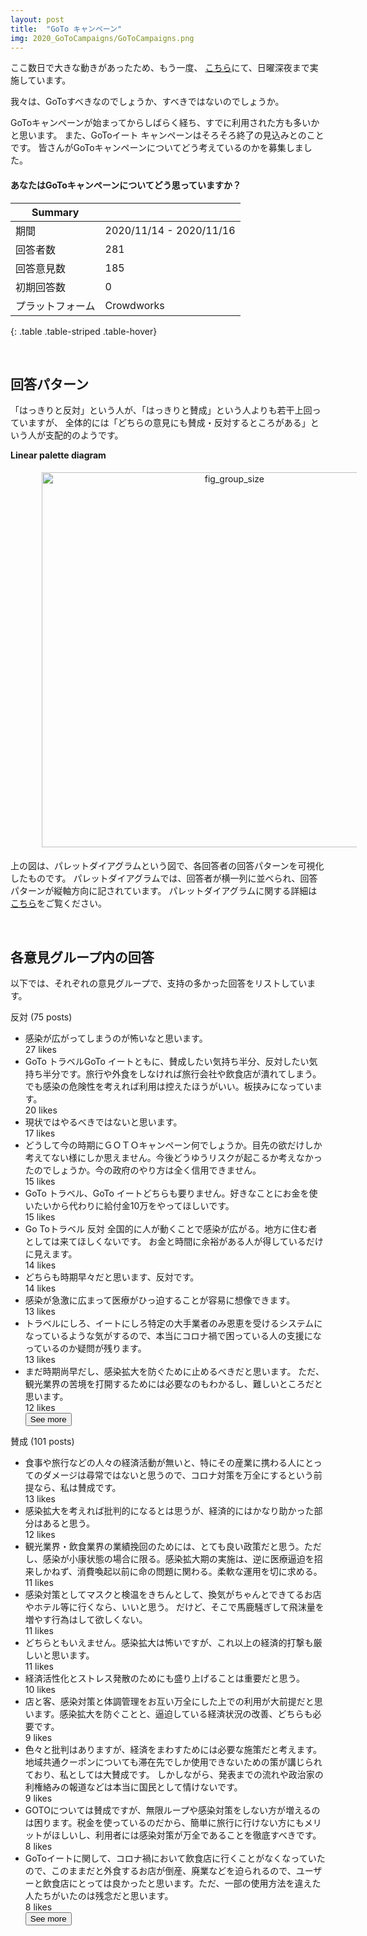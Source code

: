```yaml
---
layout: post
title:  "GoTo キャンペーン"
img: 2020_GoToCampaigns/GoToCampaigns.png
---
```


<div class="jumbotron">
  <p>ここ数日で大きな動きがあったため、もう一度、
  <a href="https://aska-1-3-6.herokuapp.com/ja/aska/fQCsY46Pq4xTITGIqnsgeVak1D4Ojtl2EI9l7utx3lE/A/tw/
">こちら</a>にて、日曜深夜まで実施しています。</p>
</div>


我々は、GoToすべきなのでしょうか、すべきではないのでしょうか。

GoToキャンペーンが始まってからしばらく経ち、すでに利用された方も多いかと思います。 また、GoToイート キャンペーンはそろそろ終了の見込みとのことです。
皆さんがGoToキャンペーンについてどう考えているのかを募集しました。

<div class="jumbotron">
  <h4>あなたはGoToキャンペーンについてどう思っていますか？</h4>
</div>

| Summary | |
|------|------|
| 期間 | 2020/11/14 - 2020/11/16 |
| 回答者数 | 281 |
| 回答意見数 | 185 |
| 初期回答数 | 0 |
| プラットフォーム | Crowdworks |
{: .table .table-striped .table-hover}

<br>

## 回答パターン

「はっきりと反対」という人が、「はっきりと賛成」という人よりも若干上回っていますが、
全体的には「どちらの意見にも賛成・反対するところがある」という人が支配的のようです。

**Linear palette diagram**

<img src="{{site.baseurl}}/images/2020_GoToCampaigns/linear_palette_diagram.png" alt="fig_group_size"
style = "
  width: 600px;
  border: none;
  background: none;
  margin: 1% 1% 1% 10%;
  text-align: center;
  display: inline-block;
">

上の図は、パレットダイアグラムという図で、各回答者の回答パターンを可視化したものです。
パレットダイアグラムでは、回答者が横一列に並べられ、回答パターンが縦軸方向に記されています。
パレットダイアグラムに関する詳細は[こちら](https://github.com/palette-diagram/palette-diagram)をご覧ください。

<br>


## 各意見グループ内の回答
以下では、それぞれの意見グループで、支持の多かった回答をリストしています。

<div class="card">
  <div class="card-header">
  反対 (75 posts)
  </div>
  <ul class="list-group list-group-flush">
  <li class="list-group-item">
    感染が広がってしまうのが怖いなと思います。
    <br><span class="badge badge-dark">27 likes</span>
  </li>
  <li class="list-group-item">
    GoTo トラベルGoTo イートともに、賛成したい気持ち半分、反対したい気持ち半分です。旅行や外食をしなければ旅行会社や飲食店が潰れてしまう。でも感染の危険性を考えれば利用は控えたほうがいい。板挟みになっています。
    <br><span class="badge badge-dark">20 likes</span>
  </li>
  <li class="list-group-item">
    現状ではやるべきではないと思います。
    <br><span class="badge badge-dark">17 likes</span>
  </li>
  <div class="collapse" id="collapseExample0">
  <li class="list-group-item">
    どうして今の時期にＧＯＴＯキャンペーン何でしょうか。目先の欲だけしか考えてない様にしか思えません。今後どうゆうリスクが起こるか考えなかったのでしょうか。今の政府のやり方は全く信用できません。
    <br><span class="badge badge-dark">15 likes</span>
  </li>
  <li class="list-group-item">
    GoTo トラベル、GoTo イートどちらも要りません。好きなことにお金を使いたいから代わりに給付金10万をやってほしいです。
    <br><span class="badge badge-dark">15 likes</span>
  </li>
  <li class="list-group-item">
    Go Toトラベル 反対 全国的に人が動くことで感染が広がる。地方に住む者としては来てほしくないです。 お金と時間に余裕がある人が得しているだけに見えます。
    <br><span class="badge badge-dark">14 likes</span>
  </li>
  <li class="list-group-item">
    どちらも時期早々だと思います、反対です。
    <br><span class="badge badge-dark">14 likes</span>
  </li>
  <li class="list-group-item">
    感染が急激に広まって医療がひっ迫することが容易に想像できます。
    <br><span class="badge badge-dark">13 likes</span>
  </li>
  <li class="list-group-item">
    トラベルにしろ、イートにしろ特定の大手業者のみ恩恵を受けるシステムになっているような気がするので、本当にコロナ禍で困っている人の支援になっているのか疑問が残ります。
    <br><span class="badge badge-dark">13 likes</span>
  </li>
  <li class="list-group-item">
    まだ時期尚早だし、感染拡大を防ぐために止めるべきだと思います。 ただ、観光業界の苦境を打開するためには必要なのもわかるし、難しいところだと思います。
    <br><span class="badge badge-dark">12 likes</span>
  </li>
  </div>
  <button class="btn btn-light btn-block" type="button" data-toggle="collapse" data-target="#collapseExample0" aria-expanded="false" aria-controls="collapseExample0">
    See more
  </button>
  </ul>
</div>

<div class="card">
  <div class="card-header">
  賛成 (101 posts)
  </div>
  <ul class="list-group list-group-flush">
  <li class="list-group-item">
    食事や旅行などの人々の経済活動が無いと、特にその産業に携わる人にとってのダメージは尋常ではないと思うので、コロナ対策を万全にするという前提なら、私は賛成です。
    <br><span class="badge badge-dark">13 likes</span>
  </li>
  <li class="list-group-item">
    感染拡大を考えれば批判的になるとは思うが、経済的にはかなり助かった部分はあると思う。
    <br><span class="badge badge-dark">12 likes</span>
  </li>
  <li class="list-group-item">
    観光業界・飲食業界の業績挽回のためには、とても良い政策だと思う。ただし、感染が小康状態の場合に限る。感染拡大期の実施は、逆に医療逼迫を招来しかねず、消費喚起以前に命の問題に関わる。柔軟な運用を切に求める。
    <br><span class="badge badge-dark">11 likes</span>
  </li>
  <div class="collapse" id="collapseExample1">
  <li class="list-group-item">
    感染対策としてマスクと検温をきちんとして、換気がちゃんとできてるお店やホテル等に行くなら、いいと思う。 だけど、そこで馬鹿騒ぎして飛沫量を増やす行為はして欲しくない。
    <br><span class="badge badge-dark">11 likes</span>
  </li>
  <li class="list-group-item">
    どちらともいえません。感染拡大は怖いですが、これ以上の経済的打撃も厳しいと思います。
    <br><span class="badge badge-dark">11 likes</span>
  </li>
  <li class="list-group-item">
    経済活性化とストレス発散のためにも盛り上げることは重要だと思う。
    <br><span class="badge badge-dark">10 likes</span>
  </li>
  <li class="list-group-item">
    店と客、感染対策と体調管理をお互い万全にした上での利用が大前提だと思います。感染拡大を防ぐことと、逼迫している経済状況の改善、どちらも必要です。
    <br><span class="badge badge-dark">9 likes</span>
  </li>
  <li class="list-group-item">
    色々と批判はありますが、経済をまわすためには必要な施策だと考えます。 地域共通クーポンについても滞在先でしか使用できないための策が講じられており、私としては大賛成です。 しかしながら、発表までの流れや政治家の利権絡みの報道などは本当に国民として情けないです。
    <br><span class="badge badge-dark">9 likes</span>
  </li>
  <li class="list-group-item">
    GOTOについては賛成ですが、無限ループや感染対策をしない方が増えるのは困ります。税金を使っているのだから、簡単に旅行に行けない方にもメリットがほしいし、利用者には感染対策が万全であることを徹底すべきです。
    <br><span class="badge badge-dark">8 likes</span>
  </li>
  <li class="list-group-item">
    GoToイートに関して、コロナ禍において飲食店に行くことがなくなっていたので、このままだと外食するお店が倒産、廃業などを迫られるので、ユーザーと飲食店にとっては良かったと思います。ただ、一部の使用方法を違えた人たちがいたのは残念だと思います。
    <br><span class="badge badge-dark">8 likes</span>
  </li>
  </div>
  <button class="btn btn-light btn-block" type="button" data-toggle="collapse" data-target="#collapseExample1" aria-expanded="false" aria-controls="collapseExample1">
    See more
  </button>
  </ul>
</div>





